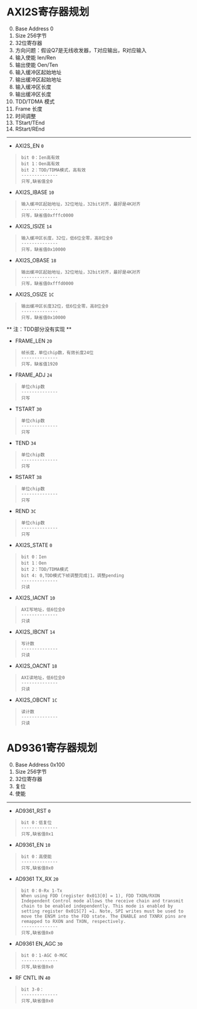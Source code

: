 # AXI2S寄存器规划 #

0. Base Address 0
1. Size 256字节
1. 32位寄存器
2. 方向问题：假设Q7是无线收发器，T对应输出，R对应输入
3. 输入使能 Ien/Ren
4. 输出使能 Oen/Ten
5. 输入缓冲区起始地址
6. 输出缓冲区起始地址
7. 输入缓冲区长度
8. 输出缓冲区长度
9. TDD/TDMA 模式
10. Frame 长度
11. 时间调整
12. TStart/TEnd
13. RStart/REnd



----------

* AXI2S_EN	`0`	
>     bit 0：Ien高有效
>     bit 1：Oen高有效
>     bit 2：TDD/TDMA模式，高有效
>     --------------	
>     只写,缺省值全0


* AXI2S_IBASE	`10`	
>     输入缓冲区起始地址，32位地址，32bit对齐，最好是4K对齐	
>     --------------	
>     只写，缺省值0xfffc0000


* AXI2S_ISIZE	`14`	
>     输入缓冲区长度，32位，低6位全零，高8位全0	
>     --------------	
>     只写，缺省值0x10000

* AXI2S_OBASE	`18`
>     输出缓冲区起始地址，32位地址，32bit对齐，最好是4K对齐	
>     --------------	
>     只写，缺省值0xfffd0000

* AXI2S_OSIZE	`1C`	
>     输出缓冲区长度32位，低6位全零，高8位全0	
>     --------------	
>     只写，缺省值0x10000

** 注：TDD部分没有实现 **
* FRAME_LEN	`20`	
>     帧长度，单位chip数，有效长度24位	
>     --------------	
>     只写，缺省值1920

* FRAME_ADJ	`24`
>     单位chip数	
>     --------------	
>     只写

* TSTART	`30`	
>     单位chip数	
>     --------------	
>     只写

* TEND	`34`	
>     单位chip数	
>     --------------	
>     只写

* RSTART	`38`
>     单位chip数	
>     --------------	
>     只写

* REND	`3C`	
>     单位chip数	
>     --------------	
>     只写

* AXI2S_STATE	`0`	
>     bit 0：Ien
>     bit 1：Oen
>     bit 2：TDD/TDMA模式
>     bit 4: 0,TDD模式下帧调整完成|1，调整pending	
>     --------------	
>     只读

* AXI2S_IACNT	`10`
>     AXI写地址，低6位全0	
>     --------------	
>     只读

* AXI2S_IBCNT	`14`	
>     写计数	
>     --------------	
>     只读

* AXI2S_OACNT	`18`	
>     AXI读地址，低6位全0	
>     --------------	
>     只读

* AXI2S_OBCNT	`1C`	
>     读计数	
>     --------------	
>     只读
 

# AD9361寄存器规划 #

0. Base Address 0x100
1. Size 256字节
1. 32位寄存器
2. 复位
3. 使能

----------

* AD9361_RST	`0`	
>     bit 0：低复位
>     --------------	
>     只写,缺省值0x1


* AD9361_EN	`10`	
>     bit 0：高使能
>     --------------	
>     只写,缺省值0x0

* AD9361 TX_RX	`20`	
>     bit 0：0-Rx 1-Tx
>     When using FDD (register 0x013[0] = 1), FDD TXON/RXON Independent Control mode allows the receive chain and transmit chain to be enabled independently. This mode is enabled by setting register 0x015[7] =1. Note, SPI writes must be used to move the ENSM into the FDD state. The ENABLE and TXNRX pins are remapped to RXON and TXON, respectively. 
>     --------------	
>     只写,缺省值0x0

* AD9361 EN_AGC	`30`	
>     bit 0：1-AGC 0-MGC
>     --------------	
>     只写,缺省值0x0

* RF CNTL IN	`40`	
>     bit 3-0：
>     --------------	
>     只写,缺省值0x0